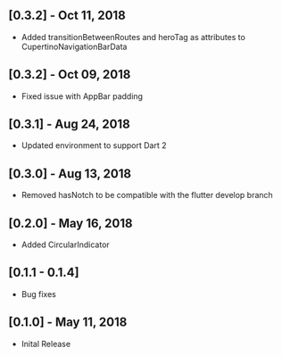 ## [0.3.2] - Oct 11, 2018

* Added transitionBetweenRoutes and heroTag as attributes to CupertinoNavigationBarData

## [0.3.2] - Oct 09, 2018

* Fixed issue with AppBar padding

## [0.3.1] - Aug 24, 2018

* Updated environment to support Dart 2 

## [0.3.0] - Aug 13, 2018

* Removed hasNotch to be compatible with the flutter develop branch

## [0.2.0] - May 16, 2018

* Added CircularIndicator

## [0.1.1 - 0.1.4] 

* Bug fixes

## [0.1.0] - May 11, 2018

* Inital Release

